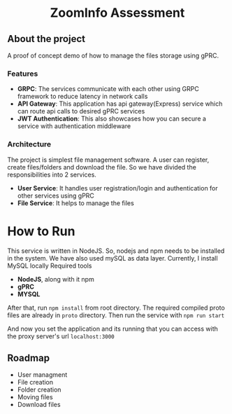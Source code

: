 <h1 align="center">ZoomInfo Assessment</h1>

## About the project
A proof of concept demo of how to manage the files storage using gPRC.

### Features
- **GRPC**: The services communicate with each other using GRPC framework to reduce latency in network calls
- **API Gateway**: This application has api gateway(Express) service which can route api calls to desired gPRC services
- **JWT Authentication**: This also showcases how you can secure a service with authentication middleware


### Architecture
The project is simplest file management software. A user can register, create files/folders and download the file. 
So we have divided the responsibilities into 2 services.

- **User Service**: It handles user registration/login and authentication for other services using gPRC
- **File Service**: It helps to manage the files

# How to Run

This service is written in NodeJS. So, nodejs and npm needs to be installed in the system. We have also used mySQL as data layer. Currently, I install MySQL locally Required tools
- **NodeJS**, along with it npm
- **gPRC**
- **MYSQL**

After that, run `npm install` from root directory. The required compiled proto files are already in `proto` directory.
Then run the service with `npm run start`

And now you set the application and its running that you can access with the proxy server's url `localhost:3000`

## Roadmap
- User managment
- File creation
- Folder creation
- Moving files
- Download files